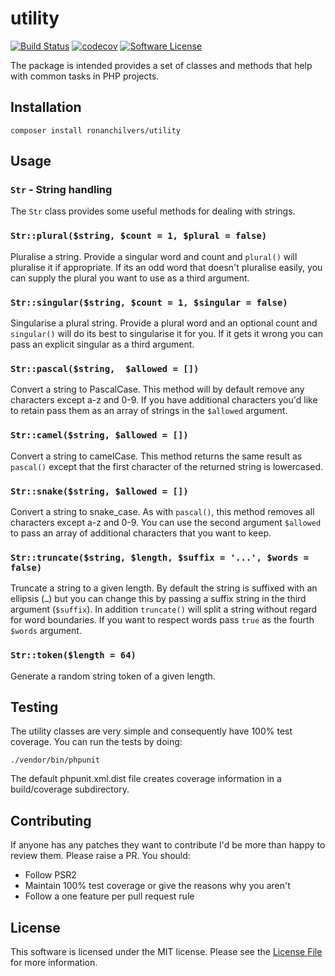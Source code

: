 # utility

[![Build Status](https://travis-ci.org/ronanchilvers/utility.svg?branch=master)](https://travis-ci.org/ronanchilvers/utility)
[![codecov](https://codecov.io/gh/ronanchilvers/utility/branch/master/graph/badge.svg)](https://codecov.io/gh/ronanchilvers/utility)
[![Software License](https://img.shields.io/badge/license-MIT-brightgreen.svg?style=flat-square)](LICENSE.md)

The package is intended provides a set of classes and methods that help with common tasks in PHP projects.

## Installation

```
composer install ronanchilvers/utility
```



## Usage

### `Str` - String handling

The `Str` class provides some useful methods for dealing with strings.

### `Str::plural($string, $count = 1, $plural = false)`

Pluralise a string. Provide a singular word and count and `plural()` will pluralise it if appropriate. If its an odd word that doesn't pluralise easily, you can supply the plural you want to use as a third argument.

### `Str::singular($string, $count = 1, $singular = false)`

Singularise a plural string. Provide a plural word and an optional count and `singular()` will do its best to singularise it for you. If it gets it wrong you can pass an explicit singular as a third argument.

### `Str::pascal($string,  $allowed = [])`

Convert a string to PascalCase. This method will by default remove any characters except a-z and 0-9. If you have additional characters you'd like to retain pass them as an array of strings in the `$allowed` argument.

### `Str::camel($string, $allowed = [])`

Convert a string to camelCase. This method returns the same result as `pascal()` except that the first character of the returned string is lowercased.

### `Str::snake($string, $allowed = [])`

Convert a string to snake_case. As with `pascal()`, this method removes all characters except a-z and 0-9. You can use the second argument `$allowed` to pass an array of additional characters that you want to keep.

### `Str::truncate($string, $length, $suffix = '...', $words = false)`

Truncate a string to a given length. By default the string is suffixed with an ellipsis (`…`) but you can change this by passing a suffix string in the third argument (`$suffix`). In addition `truncate()` will split a string without regard for word boundaries. If you want to respect words pass `true` as the fourth `$words` argument.

### `Str::token($length = 64)`

Generate a random string token of a given length.

## Testing

The utility classes are very simple and consequently  have 100% test coverage. You can run the tests by doing:

```
./vendor/bin/phpunit
```

The default phpunit.xml.dist file creates coverage information in a build/coverage subdirectory.

## Contributing

If anyone has any patches they want to contribute I'd be more than happy to review them. Please raise a PR. You should:

* Follow PSR2
* Maintain 100% test coverage or give the reasons why you aren't
* Follow a one feature per pull request rule

## License

This software is licensed under the MIT license. Please see the [License File](LICENSE.md) for more information.
